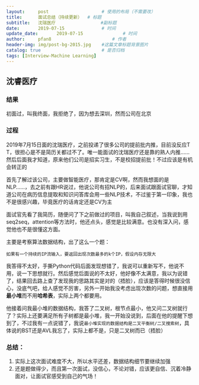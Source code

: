 ```yaml
---
layout:     post   				    # 使用的布局（不需要改）
title:      面试总结（持续更新）	# 标题 
subtitle:   沈瑞医疗				 #副标题
date:       2019-07-15 				# 时间
update_date:       2019-07-15 				# 时间
author:     pfan8 						# 作者
header-img: img/post-bg-2015.jpg 	#这篇文章标题背景图片
catalog: true 						# 是否归档
tags: [Interview-Machine Learning]
---
```


## 沈睿医疗
### 结果
初面过，叫我终面，我拒绝了，因为想去深圳，然而公司在北京

### 过程  
2019年7月15日面的沈瑞医疗，之前投递了很多公司的提前批内推，目前没反应T T，很担心是不是简历关都过不了。唯一能面试的沈瑞医疗还是靠的熟人内推......然后后面我才知道，原来他们公司是招实习生，不是校招提前批！不过应该是有机会转正的

首先了解过该公司，主要做智能医疗，那肯定是CV啊，然而我想面的是NLP……，去之前有跟HR说过，他说公司有招NLP的，后来面试跟面试官聊，才知道公司在病历信息提取和知识问答库会用一些NLP技术，不过鉴于第一印象，我也不是很感兴趣，毕竟医疗的话肯定还是CV为主

面试官先看了我简历，随便问了下之前做过的项目，叫我自己叙述，当我说到用seq2seq，attention等方法时，他还点头，感觉是比较满意。也没有深入问，感觉他也不是很懂这方面。

主要是考察算法数据结构，出了这么一个题：

`如果有一个持续的IP流输入，要返回出现次数最多的k个IP，假设内存无限大`

我答得不太好，手撕Python代码后面发现想错了，我说可以重新写不，他说不用，说一下思想就行。然后感觉后面说的不太好，他好像不太满意，我以为说错了，结果回去路上查了发现我的思路其实是对的（捂脸），应该是答得时候很没信心，没底气吧，给人感觉不厉害，另外一开始我没考虑出现次数的问题，想直接用**最小堆**而不用**哈希表**，实际上两个都要用。

他接着问我最小堆的数据结构，我答了二叉树，根节点最小，他又问二叉树就行了？实际上还要满足所有子树都是最小堆，我一开始没说到，后面在他的提醒下想到了，不过我有一点说错了，我说`最小堆实现的数据结构是二叉平衡树/二叉搜索树`，具体说的BST还是AVL我忘了，实际上都不是，只是二叉树而已（捂脸）

### 总结：
1. 实际上这次面试难度不大，所以水平还差，数据结构细节要继续加强
2. 还是题做得少，而且第一次面试，没信心，不论对错，应该更自信、沉着冷静面对，让面试官感受到自己的气场！